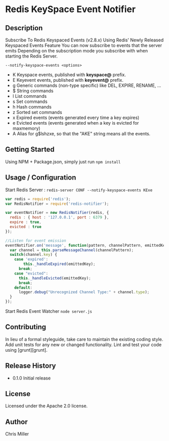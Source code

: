 # Redis KeySpace Event Notifier

## Description

  Subscribe To Redis Keyspaced Events (v2.8.x)
  Using Redis' Newly Released Keyspaced Events Feature You can now subscribe to events that the server emits
  Depending on the subscription mode you subscribe with when starting the Redis Server.

 `--notify-keyspace-events <options>`

  - K     Keyspace events, published with __keyspace@<db>__ prefix.
  - E     Keyevent events, published with __keyevent@<db>__ prefix.
  - g     Generic commands (non-type specific) like DEL, EXPIRE, RENAME, ...
  - $     String commands
  - l     List commands
  - s     Set commands
  - h     Hash commands
  - z     Sorted set commands
  - x     Expired events (events generated every time a key expires)
  - e     Evicted events (events generated when a key is evicted for maxmemory)
  - A     Alias for g$lshzxe, so that the "AKE" string means all the events.

## Getting Started

Using NPM + Package.json, simply just run `npm install`

## Usage / Configuration

  Start Redis Server : `redis-server CONF --notify-keyspace-events KExe`

  ```javascript
  var redis = require('redis');
  var RedisNotifier = require('redis-notifier');

  var eventNotifier = new RedisNotifier(redis, {
    redis : { host : '127.0.0.1', port : 6379 },
    expire : true,
    evicted : true
  });

  //Listen for event emission
  eventNotifier.on('message', function(pattern, channelPattern, emittedKey) {
    var channel = this.parseMessageChannel(channelPattern);
    switch(channel.key) {
      case 'expired':
          this._handleExpired(emittedKey);
        break;
      case "evicted":
        this._handleEvicted(emittedKey);
        break;
      default:
        logger.debug("Unrecognized Channel Type:" + channel.type);
    }
  });
  ```

  Start Redis Event Watcher `node server.js`

## Contributing
In lieu of a formal styleguide, take care to maintain the existing coding style. Add unit tests for any new or changed functionality. Lint and test your code using [grunt][grunt].

## Release History

- 0.1.0 Initial release

## License

Licensed under the Apache 2.0 license.

## Author

Chris Miller